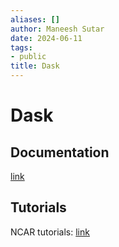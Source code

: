 ```yaml
---
aliases: []
author: Maneesh Sutar
date: 2024-06-11
tags:
- public
title: Dask
---
```


# Dask

## Documentation

[link](https://docs.dask.org/en/stable/)

## Tutorials

NCAR tutorials: [link](https://github.com/NCAR/dask-tutorial?tab=readme-ov-file)

